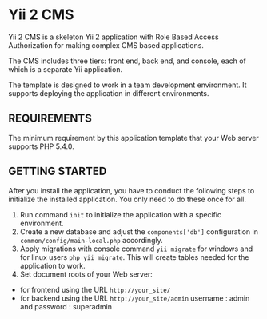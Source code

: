 Yii 2 CMS
===================================

Yii 2 CMS is a skeleton Yii 2 application with Role Based Access Authorization for making complex CMS based applications.

The CMS includes three tiers: front end, back end, and console, each of which
is a separate Yii application.

The template is designed to work in a team development environment. It supports
deploying the application in different environments.


REQUIREMENTS
------------

The minimum requirement by this application template that your Web server supports PHP 5.4.0.


GETTING STARTED
---------------

After you install the application, you have to conduct the following steps to initialize
the installed application. You only need to do these once for all.

1. Run command `init` to initialize the application with a specific environment.
2. Create a new database and adjust the `components['db']` configuration in `common/config/main-local.php` accordingly.
3. Apply migrations with console command `yii migrate` for windows and for linux users `php yii migrate`. This will create tables needed for the application to work.
4. Set document roots of your Web server:

- for frontend using the URL `http://your_site/`
- for backend  using the URL `http://your_site/admin`   username : admin and password : superadmin


